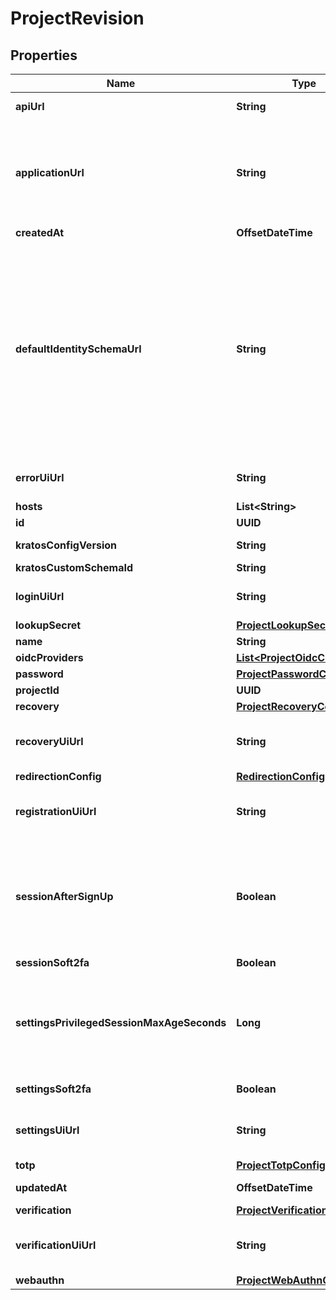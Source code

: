 

# ProjectRevision


## Properties

Name | Type | Description | Notes
------------ | ------------- | ------------- | -------------
**apiUrl** | **String** | The Project API URL  The URL where the Project&#39;s APIs are available. | 
**applicationUrl** | **String** | Your Application URL  The URL where your application is available. Your users will be redirected to this URL when they successfully complete a login, logout, verification, recovery, or registration flow.  More fine-grained redirection patterns are available for the individual flows. | 
**createdAt** | **OffsetDateTime** | The Project&#39;s Revision Creation Date |  [readonly]
**defaultIdentitySchemaUrl** | **String** | Default Identity Schema URL  This represents your Ory Kratos Default Identity Schema. It is your identity&#39;s default schema. This allows setting custom fields such as \&quot;address\&quot;, specifying whether you want to log in using email or a username, and more. For more information on this topic, please check out the identity documentation.  The value of this field can be either any \&quot;https://\&quot; URL - for example a file hosted at GitHub, or a &#x60;preset://&#x60;-prefixed string. Available profiles are:  profile://email profile://username | 
**errorUiUrl** | **String** | Self-Service Error UI URL  Sets the UI URL for the error UI. If left empty, this will use Ory&#39;s hosted pages. |  [optional]
**hosts** | **List&lt;String&gt;** |  | 
**id** | **UUID** |  | 
**kratosConfigVersion** | **String** | The Project&#39;s Kratos Config Version |  [optional] [readonly]
**kratosCustomSchemaId** | **String** |  |  [optional]
**loginUiUrl** | **String** | Self-Service Login UI URL  Sets the UI URL for the login UI. If left empty, this will use Ory&#39;s hosted pages. |  [optional]
**lookupSecret** | [**ProjectLookupSecretConfig**](ProjectLookupSecretConfig.md) |  |  [optional]
**name** | **String** | The project&#39;s name. | 
**oidcProviders** | [**List&lt;ProjectOidcConfig&gt;**](ProjectOidcConfig.md) |  |  [optional]
**password** | [**ProjectPasswordConfig**](ProjectPasswordConfig.md) |  |  [optional]
**projectId** | **UUID** |  | 
**recovery** | [**ProjectRecoveryConfig**](ProjectRecoveryConfig.md) |  |  [optional]
**recoveryUiUrl** | **String** | Self-Service Login UI URL  Sets the UI URL for the recovery UI. If left empty, this will use Ory&#39;s hosted pages. |  [optional]
**redirectionConfig** | [**RedirectionConfig**](RedirectionConfig.md) |  |  [optional]
**registrationUiUrl** | **String** | Self-Service Login UI URL  Sets the UI URL for the registration UI. If left empty, this will use Ory&#39;s hosted pages. |  [optional]
**sessionAfterSignUp** | **Boolean** | Issue Session after Sign Up  If set to true, users will receive a session after they successfully signed up. Enabling this option allows account enumeration during registration flows. Read more: https://www.ory.sh/kratos/docs/self-service/flows/user-registration#successful-registration | 
**sessionSoft2fa** | **Boolean** | Enable Soft 2FA for Login Sessions |  [optional]
**settingsPrivilegedSessionMaxAgeSeconds** | **Long** | Duration in Seconds of how long a Session is Privileged  Defines how long a session is considered privileged in seconds. If the session&#39;s authenticated_at is older than the value specified here, the user needs to re-authenticate to perform certain actions (e.g. password change). |  [optional]
**settingsSoft2fa** | **Boolean** | Enable Soft 2FA for Self-Service Settings Flows |  [optional]
**settingsUiUrl** | **String** | Self-Service Settings UI URL  Sets the UI URL for the settings UI. If left empty, this will use Ory&#39;s hosted pages. |  [optional]
**totp** | [**ProjectTotpConfig**](ProjectTotpConfig.md) |  |  [optional]
**updatedAt** | **OffsetDateTime** | Last Time Project&#39;s Revision was Updated |  [readonly]
**verification** | [**ProjectVerificationConfig**](ProjectVerificationConfig.md) |  |  [optional]
**verificationUiUrl** | **String** | Self-Service Login UI URL  Sets the UI URL for the verification UI. If left empty, this will use Ory&#39;s hosted pages. |  [optional]
**webauthn** | [**ProjectWebAuthnConfig**](ProjectWebAuthnConfig.md) |  |  [optional]



